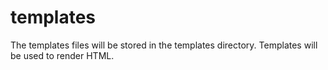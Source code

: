 # templates
The templates files will be stored in the templates directory. Templates will be used to render HTML.

